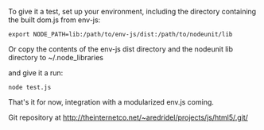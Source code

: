 To give it a test, set up your environment, including the directory containing the built dom.js from env-js:

	export NODE_PATH=lib:/path/to/env-js/dist:/path/to/nodeunit/lib

Or copy the contents of the env-js dist directory and the nodeunit lib directory to ~/.node_libraries

and give it a run:

	node test.js

That's it for now, integration with a modularized env.js coming.

Git repository at http://theinternetco.net/~aredridel/projects/js/html5/.git/
